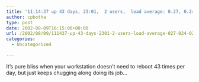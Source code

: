 ```yaml
---
title: '11:14:37 up 43 days, 23:01,  2 users,  load average: 0.27, 0.24, 0.29'
author: cpbotha
type: post
date: 2002-08-09T16:15:00+00:00
url: /2002/08/09/111437-up-43-days-2301-2-users-load-average-027-024-029/
categories:
  - Uncategorized

---
```

It&#8217;s pure bliss when your workstation doesn&#8217;t need to reboot 43 times per day, but just keeps chugging along doing its job&#8230;